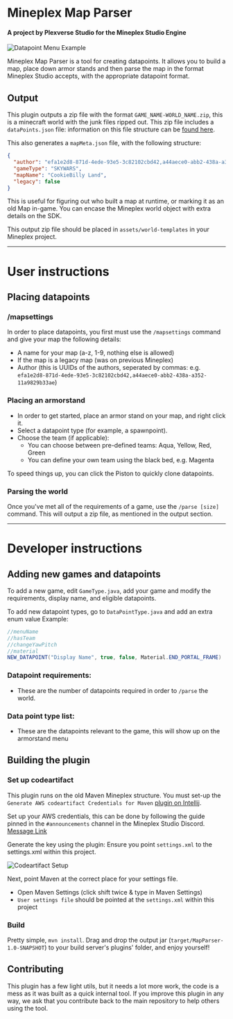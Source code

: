 # Mineplex Map Parser
#### A project by Plexverse Studio for the Mineplex Studio Engine

![Datapoint Menu Example](https://i.imgur.com/j7RDTI4.png)

Mineplex Map Parser is a tool for creating datapoints. It allows you to build a map, place down armor stands and then parse the map in the format Mineplex Studio accepts, with the appropriate datapoint format.

## Output
This plugin outputs a zip file with the format `GAME_NAME-WORLD_NAME.zip`, this is a minecraft world with the junk files ripped out.
This zip file includes a `dataPoints.json` file: information on this file structure can be [found here](https://studio.mineplex.com/docs/sdk/modules/world/datapoints).

This also generates a `mapMeta.json` file, with the following structure:
```json
{
  "author": "efa1e2d8-871d-4ede-93e5-3c82102cbd42,a44aece0-abb2-438a-a352-11a9829b33ae",
  "gameType": "SKYWARS",
  "mapName": "CookieBilly Land",
  "legacy": false
}
```
This is useful for figuring out who built a map at runtime, or marking it as an old Map in-game. You can encase the Mineplex world object with extra details on the SDK.

This output zip file should be placed in `assets/world-templates` in your Mineplex project.

---

# User instructions

## Placing datapoints

### /mapsettings
In order to place datapoints, you first must use the `/mapsettings` command and give your map the following details:
- A name for your map (a-z, 1-9, nothing else is allowed)
- If the map is a legacy map (was on previous Mineplex)
- Author (this is UUIDs of the authors, seperated by commas: e.g. `efa1e2d8-871d-4ede-93e5-3c82102cbd42,a44aece0-abb2-438a-a352-11a9829b33ae`)

### Placing an armorstand
- In order to get started, place an armor stand on your map, and right click it.
- Select a datapoint type (for example, a spawnpoint).
- Choose the team (if applicable): 
  - You can choose between pre-defined teams: Aqua, Yellow, Red, Green
  - You can define your own team using the black bed, e.g. Magenta 

To speed things up, you can click the Piston to quickly clone datapoints.

### Parsing the world
Once you've met all of the requirements of a game, use the `/parse [size]` command.
This will output a zip file, as mentioned in the output section.

---

# Developer instructions

## Adding new games and datapoints
To add a new game, edit `GameType.java`, add your game and modify the requirements, display name, and eligible datapoints. 

To add new datapoint types, go to `DataPointType.java` and add an extra enum value
Example:
```java
//menuName
//hasTeam
//changeYawPitch
//material
NEW_DATAPOINT("Display Name", true, false, Material.END_PORTAL_FRAME)
```

### Datapoint requirements:
- These are the number of datapoints required in order to `/parse` the world.

### Data point type list:
- These are the datapoints relevant to the game, this will show up on the armorstand menu

## Building the plugin

### Set up codeartifact
This plugin runs on the old Maven Mineplex structure. You must set-up the `Generate AWS codeartifact Credentials for Maven` [plugin on Intellij](https://plugins.jetbrains.com/plugin/16777-aws-codeartifact--maven).

Set up your AWS credentials, this can be done by following the guide pinned in the `#announcements` channel in the Mineplex Studio Discord. [Message Link](https://discord.com/channels/1122000908671270994/1122010968222867526/1141520390775132210)

Generate the key using the plugin:
Ensure you point `settings.xml` to the settings.xml within this project.

![Codeartifact Setup](https://i.imgur.com/UIrWM8e.png)

Next, point Maven at the correct place for your settings file.
- Open Maven Settings (click shift twice & type in Maven Settings)
- `User settings file` should be pointed at the `settings.xml` within this project

### Build
Pretty simple, `mvn install`. Drag and drop the output jar (`target/MapParser-1.0-SNAPSHOT`) to your build server's plugins' folder, and enjoy yourself!

## Contributing
This plugin has a few light utils, but it needs a lot more work, the code is a mess as it was built as a quick internal tool.  If you improve this plugin in any way, we ask that you contribute back to the main repository to help others using the tool.
